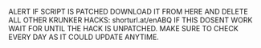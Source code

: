 ALERT IF SCRIPT IS PATCHED DOWNLOAD IT FROM HERE AND DELETE ALL OTHER KRUNKER HACKS: shorturl.at/enABQ
IF THIS DOSENT WORK WAIT FOR UNTIL THE HACK IS UNPATCHED. MAKE SURE TO CHECK EVERY DAY AS IT COULD UPDATE ANYTIME.
